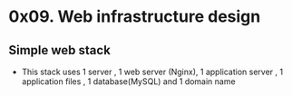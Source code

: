 # 0x09. Web infrastructure design

## Simple web stack	
- This stack uses 1 server , 1 web server (Nginx), 1 application server , 1 application files , 1 database(MySQL)
and 1 domain name

